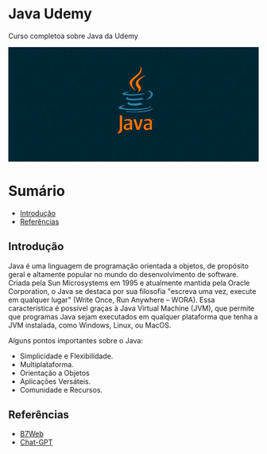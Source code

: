 # Java Udemy

Curso completoa sobre Java da Udemy

![Java Banner](/github/java-development.jpg)

# Sumário

* [Introdução](#introdução)
* [Referências](#referências)

## Introdução

Java é uma linguagem de programação orientada a objetos, de propósito geral e altamente popular no mundo do desenvolvimento de software. Criada pela Sun Microsystems em 1995 e atualmente mantida pela Oracle Corporation, o Java se destaca por sua filosofia "escreva uma vez, execute em qualquer lugar" (Write Once, Run Anywhere – WORA). Essa característica é possível graças à Java Virtual Machine (JVM), que permite que programas Java sejam executados em qualquer plataforma que tenha a JVM instalada, como Windows, Linux, ou MacOS.

Alguns pontos importantes sobre o Java:

* Simplicidade e Flexibilidade.
* Multiplataforma.
* Orientação a Objetos
* Aplicações Versáteis.
* Comunidade e Recursos.

## Referências

* [B7Web](https://lp.b7web.com.br/curso-g)
* [Chat-GPT](https://chatgpt.com/)